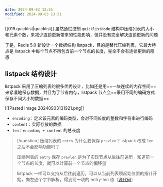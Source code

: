 ```yaml
---
date: 2024-09-03 12:55
modified: 2024-09-03 13:31
---
```


[[019.quicklist|quicklist]] 虽然通过控制 `quicklistNode` 结构中压缩列表的大小和元素个数，来减少连锁更新带来的性能影响，但并没有完全解决连锁更新的问题

于是，Redis 5.0 新设计一个数据结构 listpack，目的是替代压缩列表，它最大特点是 listpack 中每个节点不再包含前一个节点的长度，完全不会有连锁更新的隐患

## listpack 结构设计

listpack 采用了压缩列表的很多优秀设计，比如还是用==一块连续的内存空间==来紧凑地保存数据，并且为了节省内存，listpack 节点会==采用不同的编码方式保存不同大小的数据==

![[Pasted image 20240903131921.png]]

- `encoding`：定义该元素的编码类型，会对不同长度的整数和字符串进行编码
- `content`：实际存放的数据
- `len`：`encoding + content` 的总长度

> [!question] 压缩列表的 `entry` 为什么要保存 `prevlen`？listpack 改成 `len` 之后不会影响功能吗？
> 
> 压缩列表的 `entry` 保存 `prevlen` 是为了实现节点从后往前遍历，知道前一个节点的长度，就可以计算前一个节点的偏移量
> 
> listpack 一样可以支持从后往前遍历，可以从当前列表项起始位置的指针开始，向左逐个字节解析，得到前一项的 entry-len 值（[源代码](https://github.com/antirez/listpack/blob/master/listpack.c#L335)）
